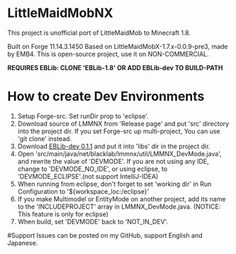 # LittleMaidMobNX
This project is unofficial port of LittleMaidMob to Minecraft 1.8.

Built on Forge 11.14.3.1450
Based on LittleMaidMobX-1.7.x-0.0.9-pre3, made by EMB4.
This is open-source project, use it on NON-COMMERCIAL.

**REQUIRES EBLib: CLONE 'EBLib-1.8' OR ADD EBLib-dev TO BUILD-PATH**

# How to create Dev Environments


1. Setup Forge-src. Set runDir prop to 'eclipse'.
2. Download source of LMMNX from 'Release page' and put 'src' directory into the project dir. If you set Forge-src up multi-project, You can use 'git clone' instead.
3. Download [EBLib-dev 0.1.1](http://1drv.ms/1bVlUPl) and put it into 'libs' dir in the project dir.
4. Open 'src/main/java/net/blacklab/lmmnx/util/LMMNX_DevMode.java', and rewrite the value of 'DEVMODE'. If you are not using any IDE, change to 'DEVMODE_NO_IDE', or using eclipse, to 'DEVMODE_ECLIPSE'.(not support IntelliJ-IDEA)
5. When running from eclipse, don't forget to set 'working dir' in Run Configuration to '${workspace_loc:<PROJECTNAME>/eclipse}'
6. If you make Multimodel or EntityMode on another project, add its name to the 'INCLUDEPROJECT' array in LMMNX_DevMode.java. (NOTICE: This feature is only for eclipse)
7. When build, set 'DEVMODE' back to 'NOT_IN_DEV'.

#Support
Issues can be posted on my GitHub, support English and Japanese.

